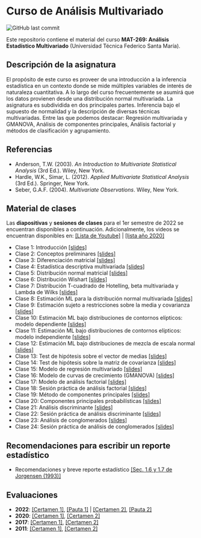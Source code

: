 # Curso de Análisis Multivariado
![GitHub last commit](https://img.shields.io/github/last-commit/faosorios/Curso-Multivariado)

Este repositorio contiene el material del curso **MAT-269: Análisis Estadístico Multivariado** (Universidad Técnica Federico Santa María).

## Descripción de la asignatura

El propósito de este curso es proveer de una introducción a la inferencia estadística en un contexto donde se mide múltiples variables de interés de naturaleza cuantitativa. A lo largo del curso frecuentemente se asumirá que los datos provienen desde una distribución normal multivariada. La asignatura es subdividida en dos principales partes. Inferencia bajo el supuesto de normalidad y la descripción de diversas técnicas multivariadas. Entre las que podemos destacar: Regresión multivariada y GMANOVA, Análisis de componentes principales, Análisis factorial y métodos de clasificación y agrupamiento.

## Referencias

* Anderson, T.W. (2003). *An Introduction to Multivariate Statistical Analysis* (3rd Ed.). Wiley, New York.
* Hardle, W.K., Simar, L. (2012). *Applied Multivariate Statistical Analysis* (3rd Ed.). Springer, New York.
* Seber, G.A.F. (2004). *Multivariate Observations*. Wiley, New York.

## Material de clases

Las **diapositivas** y **sesiones de clases** para el 1er semestre de 2022 se encuentran disponibles a continuación. Adicionalmente, los videos se encuentran disponibles en: [[Lista de Youtube]](https://youtube.com/playlist?list=PL7ZDxVK6zhI9XBEtLmhOO9-3VPZqG9zuM) | [[lista año 2020]](https://youtube.com/playlist?list=PL7ZDxVK6zhI9XnvHZlfk5k5E9MYSRTCiz)

- Clase 1: Introducción [[slides]](https://github.com/faosorios/Curso-Multivariado/blob/main/diapositivas/2022/MAT269_slides-01.pdf)
- Clase 2: Conceptos preliminares [[slides]](https://github.com/faosorios/Curso-Multivariado/blob/main/diapositivas/2022/MAT269_slides-02.pdf)
- Clase 3: Diferenciación matricial [[slides]](https://github.com/faosorios/Curso-Multivariado/blob/main/diapositivas/2022/MAT269_slides-03.pdf)
- Clase 4: Estadística descriptiva multivariada [[slides]](https://github.com/faosorios/Curso-Multivariado/blob/main/diapositivas/2022/MAT269_slides-04.pdf)
- Clase 5: Distribución normal matricial [[slides]](https://github.com/faosorios/Curso-Multivariado/blob/main/diapositivas/2022/MAT269_slides-05.pdf)
- Clase 6: Distribución Wishart [[slides]](https://github.com/faosorios/Curso-Multivariado/blob/main/diapositivas/2022/MAT269_slides-06.pdf)
- Clase 7: Distribución T-cuadrado de Hotelling, beta multivariada y Lambda de Wilks [[slides]](https://github.com/faosorios/Curso-Multivariado/blob/main/diapositivas/2022/MAT269_slides-07.pdf)
- Clase 8: Estimación ML para la distribución normal multivariada [[slides]](https://github.com/faosorios/Curso-Multivariado/blob/main/diapositivas/2022/MAT269_slides-08.pdf)
- Clase 9: Estimación sujeto a restricciones sobre la media y covarianza [[slides]](https://github.com/faosorios/Curso-Multivariado/blob/main/diapositivas/2022/MAT269_slides-09.pdf)
- Clase 10: Estimación ML bajo distribuciones de contornos elípticos: modelo dependiente [[slides]](https://github.com/faosorios/Curso-Multivariado/blob/main/diapositivas/2022/MAT269_slides-10.pdf)
- Clase 11: Estimación ML bajo distribuciones de contornos elípticos: modelo independiente [[slides]](https://github.com/faosorios/Curso-Multivariado/blob/main/diapositivas/2022/MAT269_slides-11.pdf)
- Clase 12: Estimación ML bajo distribuciones de mezcla de escala normal [[slides]](https://github.com/faosorios/Curso-Multivariado/blob/main/diapositivas/2022/MAT269_slides-12.pdf)
- Clase 13: Test de hipótesis sobre el vector de medias [[slides]](https://github.com/faosorios/Curso-Multivariado/blob/main/diapositivas/2022/MAT269_slides-13.pdf)
- Clase 14: Test de hipótesis sobre la matriz de covarianza [[slides]](https://github.com/faosorios/Curso-Multivariado/blob/main/diapositivas/2022/MAT269_slides-14.pdf)
- Clase 15: Modelo de regresión multivariado [[slides]](https://github.com/faosorios/Curso-Multivariado/blob/main/diapositivas/2022/MAT269_slides-15.pdf)
- Clase 16: Modelo de curvas de crecimiento (GMANOVA) [[slides]](https://github.com/faosorios/Curso-Multivariado/blob/main/diapositivas/2022/MAT269_slides-16.pdf)
- Clase 17: Modelo de análisis factorial [[slides]](https://github.com/faosorios/Curso-Multivariado/blob/main/diapositivas/2022/MAT269_slides-17.pdf)
- Clase 18: Sesión práctica de análisis factorial [[slides]](https://github.com/faosorios/Curso-Multivariado/blob/main/diapositivas/2022/MAT269_slides-18.pdf)
- Clase 19: Método de componentes principales [[slides]](https://github.com/faosorios/Curso-Multivariado/blob/main/diapositivas/2022/MAT269_slides-19.pdf)
- Clase 20: Componentes principales probabilísticas [[slides]](https://github.com/faosorios/Curso-Multivariado/blob/main/diapositivas/2022/MAT269_slides-20.pdf)
- Clase 21: Análisis discriminante [[slides]](https://github.com/faosorios/Curso-Multivariado/blob/main/diapositivas/2022/MAT269_slides-21.pdf)
- Clase 22: Sesión práctica de análisis discriminante [[slides]](https://github.com/faosorios/Curso-Multivariado/blob/main/diapositivas/2022/MAT269_slides-22.pdf)
- Clase 23: Análisis de conglomerados [[slides]](https://github.com/faosorios/Curso-Multivariado/blob/main/diapositivas/2022/MAT269_slides-23.pdf)
- Clase 24: Sesión práctica de análisis de conglomerados [[slides]](https://github.com/faosorios/Curso-Multivariado/blob/main/diapositivas/2022/MAT269_slides-24.pdf)

## Recomendaciones para escribir un reporte estadístico

- Recomendaciones y breve reporte estadístico [[Sec. 1.6 y 1.7 de Jorgensen (1993)]](https://github.com/faosorios/Curso-Regresion/blob/main/reportes_estadisticos.pdf)

## Evaluaciones

- **2022**: [[Certamen 1]](https://github.com/faosorios/Curso-Multivariado/blob/main/evaluaciones/MAT269_C1-2022.pdf), [[Pauta 1]](https://github.com/faosorios/Curso-Multivariado/blob/main/evaluaciones/MAT269_P1-2022.pdf) | [[Certamen 2]](https://github.com/faosorios/Curso-Multivariado/blob/main/evaluaciones/MAT269_C2-2022.pdf), [[Pauta 2]](https://github.com/faosorios/Curso-Multivariado/blob/main/evaluaciones/MAT269_P2-2022.pdf)
- **2020**: [[Certamen 1]](https://github.com/faosorios/Curso-Multivariado/blob/main/evaluaciones/MAT269_C1-2020.pdf), [[Certamen 2]](https://github.com/faosorios/Curso-Multivariado/blob/main/evaluaciones/MAT269_C2-2020.pdf)
- **2017**: [[Certamen 1]](https://github.com/faosorios/Curso-Multivariado/blob/main/evaluaciones/MAT269_C1-2017.pdf), [[Certamen 2]](https://github.com/faosorios/Curso-Multivariado/blob/main/evaluaciones/MAT269_C2-2017.pdf)
- **2011**: [[Certamen 1]](https://github.com/faosorios/Curso-Multivariado/blob/main/evaluaciones/MAT269_C1-2011.pdf), [[Certamen 2]](https://github.com/faosorios/Curso-Multivariado/blob/main/evaluaciones/MAT269_C2-2011.pdf)
